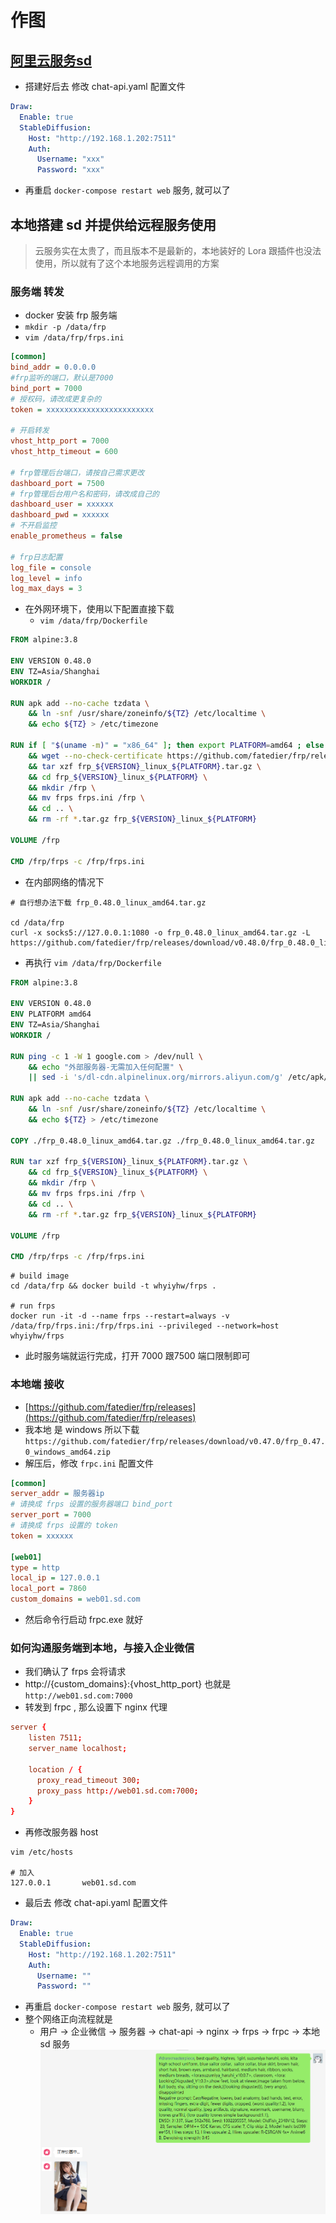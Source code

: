 # 作图

## [阿里云服务sd](https://help.aliyun.com/practice_detail/611227)

- 搭建好后去 修改 chat-api.yaml 配置文件

```yaml
Draw:
  Enable: true
  StableDiffusion:
    Host: "http://192.168.1.202:7511"
    Auth:
      Username: "xxx"
      Password: "xxx"
```
- 再重启 `docker-compose restart web` 服务, 就可以了

## 本地搭建 sd 并提供给远程服务使用

> 云服务实在太贵了，而且版本不是最新的，本地装好的 Lora 跟插件也没法使用，所以就有了这个本地服务远程调用的方案

### 服务端 转发
- docker 安装 frp 服务端
- `mkdir -p /data/frp`
- `vim /data/frp/frps.ini`
```ini
[common]
bind_addr = 0.0.0.0
#frp监听的端口，默认是7000
bind_port = 7000
# 授权码，请改成更复杂的
token = xxxxxxxxxxxxxxxxxxxxxxxx

# 开启转发
vhost_http_port = 7000
vhost_http_timeout = 600

# frp管理后台端口，请按自己需求更改
dashboard_port = 7500
# frp管理后台用户名和密码，请改成自己的
dashboard_user = xxxxxx
dashboard_pwd = xxxxxx
# 不开启监控
enable_prometheus = false

# frp日志配置
log_file = console
log_level = info
log_max_days = 3
```


- 在外网环境下，使用以下配置直接下载
  - `vim /data/frp/Dockerfile`
```dockerfile
FROM alpine:3.8

ENV VERSION 0.48.0
ENV TZ=Asia/Shanghai
WORKDIR /

RUN apk add --no-cache tzdata \
    && ln -snf /usr/share/zoneinfo/${TZ} /etc/localtime \
    && echo ${TZ} > /etc/timezone

RUN if [ "$(uname -m)" = "x86_64" ]; then export PLATFORM=amd64 ; else if [ "$(uname -m)" = "aarch64" ]; then export PLATFORM=arm64 ; fi fi \
	&& wget --no-check-certificate https://github.com/fatedier/frp/releases/download/v${VERSION}/frp_${VERSION}_linux_${PLATFORM}.tar.gz \
	&& tar xzf frp_${VERSION}_linux_${PLATFORM}.tar.gz \
	&& cd frp_${VERSION}_linux_${PLATFORM} \
	&& mkdir /frp \
	&& mv frps frps.ini /frp \
	&& cd .. \
	&& rm -rf *.tar.gz frp_${VERSION}_linux_${PLATFORM}

VOLUME /frp

CMD /frp/frps -c /frp/frps.ini
```
- 在内部网络的情况下

```shell
# 自行想办法下载 frp_0.48.0_linux_amd64.tar.gz

cd /data/frp
curl -x socks5://127.0.0.1:1080 -o frp_0.48.0_linux_amd64.tar.gz -L https://github.com/fatedier/frp/releases/download/v0.48.0/frp_0.48.0_linux_amd64.tar.gz
```
  - 再执行 `vim /data/frp/Dockerfile`  
```dockerfile
FROM alpine:3.8

ENV VERSION 0.48.0
ENV PLATFORM amd64
ENV TZ=Asia/Shanghai
WORKDIR /

RUN ping -c 1 -W 1 google.com > /dev/null \
    && echo "外部服务器-无需加入任何配置" \
    || sed -i 's/dl-cdn.alpinelinux.org/mirrors.aliyun.com/g' /etc/apk/repositories

RUN apk add --no-cache tzdata \
    && ln -snf /usr/share/zoneinfo/${TZ} /etc/localtime \
    && echo ${TZ} > /etc/timezone 
    
COPY ./frp_0.48.0_linux_amd64.tar.gz ./frp_0.48.0_linux_amd64.tar.gz

RUN tar xzf frp_${VERSION}_linux_${PLATFORM}.tar.gz \
	&& cd frp_${VERSION}_linux_${PLATFORM} \
	&& mkdir /frp \
	&& mv frps frps.ini /frp \
	&& cd .. \
	&& rm -rf *.tar.gz frp_${VERSION}_linux_${PLATFORM}

VOLUME /frp

CMD /frp/frps -c /frp/frps.ini
```

```shell
# build image
cd /data/frp && docker build -t whyiyhw/frps .

# run frps
docker run -it -d --name frps --restart=always -v /data/frp/frps.ini:/frp/frps.ini --privileged --network=host whyiyhw/frps
```
- 此时服务端就运行完成，打开 7000 跟7500 端口限制即可

### 本地端 接收
- [https://github.com/fatedier/frp/releases](https://github.com/fatedier/frp/releases)
- 我本地 是 windows 所以下载 `https://github.com/fatedier/frp/releases/download/v0.47.0/frp_0.47.0_windows_amd64.zip`
- 解压后，修改 `frpc.ini` 配置文件
```ini
[common]
server_addr = 服务器ip
# 请换成 frps 设置的服务器端口 bind_port
server_port = 7000
# 请换成 frps 设置的 token
token = xxxxxx

[web01]
type = http
local_ip = 127.0.0.1
local_port = 7860
custom_domains = web01.sd.com
```
- 然后命令行启动 frpc.exe 就好

### 如何沟通服务端到本地，与接入企业微信

- 我们确认了 frps 会将请求
- http://{custom_domains}:{vhost_http_port}  也就是 `http://web01.sd.com:7000` 
- 转发到 frpc , 那么设置下 nginx 代理
```conf
server {
    listen 7511;
    server_name localhost;

    location / {
      proxy_read_timeout 300;
      proxy_pass http://web01.sd.com:7000;
    }
}
```
- 再修改服务器 host
```shell
vim /etc/hosts

# 加入
127.0.0.1       web01.sd.com
```

- 最后去 修改 chat-api.yaml 配置文件

```yaml
Draw:
  Enable: true
  StableDiffusion:
    Host: "http://192.168.1.202:7511"
    Auth:
      Username: ""
      Password: ""
```
- 再重启 `docker-compose restart web` 服务, 就可以了
- 整个网络正向流程就是
    - 用户 -> 企业微信 -> 服务器 -> chat-api -> nginx -> frps -> frpc  -> 本地 sd 服务
![image44.png](image44.png)